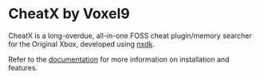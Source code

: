 # CheatX by Voxel9
CheatX is a long-overdue, all-in-one FOSS cheat plugin/memory searcher for the Original Xbox, developed using [nxdk](https://github.com/XboxDev/nxdk).

Refer to the [documentation](https://voxel9.github.io/CheatX/) for more information on installation and features.